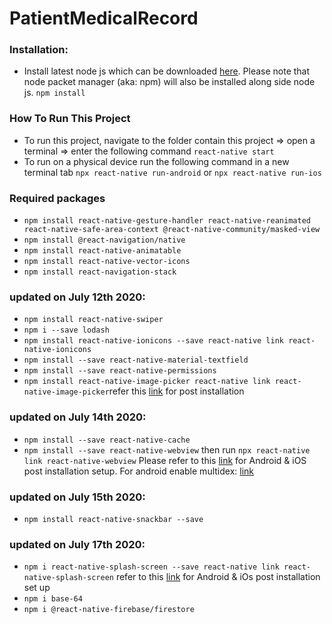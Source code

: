 # PatientMedicalRecord

### Installation:

- Install latest node js which can be downloaded [here](https://nodejs.org/en/download/). Please note that node packet manager (aka: npm) will also be installed along side node js. `npm install`

### How To Run This Project

- To run this project, navigate to the folder contain this project => open a terminal => enter the following command `react-native start`
- To run on a physical device run the following command in a new terminal tab `npx react-native run-android` or `npx react-native run-ios`

### Required packages

- `npm install react-native-gesture-handler react-native-reanimated react-native-safe-area-context @react-native-community/masked-view`
- `npm install @react-navigation/native`
- `npm install react-native-animatable`
- `npm install react-native-vector-icons`
- `npm install react-navigation-stack`

### updated on July 12th 2020:

- `npm install react-native-swiper`
- `npm i --save lodash`
- `npm install react-native-ionicons --save react-native link react-native-ionicons`
- `npm install --save react-native-material-textfield`
- `npm install --save react-native-permissions`
- `npm install react-native-image-picker react-native link react-native-image-picker`refer this [link](https://github.com/react-native-community/react-native-image-picker/blob/master/docs/Install.md) for post installation

### updated on July 14th 2020:

- `npm install --save react-native-cache`
- `npm install --save react-native-webview` then run `npx react-native link react-native-webview`
  Please refer to this [link](https://github.com/react-native-community/react-native-webview/blob/master/docs/Getting-Started.md) for Android & iOS post installation setup.
  For android enable multidex: [link](https://developer.android.com/studio/build/multidex)

### updated on July 15th 2020:

- `npm install react-native-snackbar --save`

### updated on July 17th 2020:

- `npm i react-native-splash-screen --save react-native link react-native-splash-screen`
  refer to this [link](https://github.com/crazycodeboy/react-native-splash-screen) for Android & iOs post installation set up
- `npm i base-64`
- `npm i @react-native-firebase/firestore`
